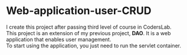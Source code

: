 # Web-application-user-CRUD
I create this project after passing third level of course in CodersLab. \
This project is an extension of my previous project, __DAO__. It is a web application that enables user management. \
To start using the application, you just need to run the servlet container.